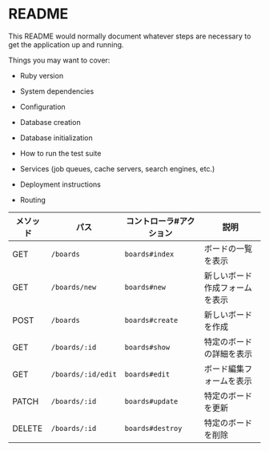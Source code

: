 # README

This README would normally document whatever steps are necessary to get the
application up and running.

Things you may want to cover:

* Ruby version

* System dependencies

* Configuration

* Database creation

* Database initialization

* How to run the test suite

* Services (job queues, cache servers, search engines, etc.)

* Deployment instructions


* Routing

| メソッド | パス                 | コントローラ#アクション  | 説明                             |
|----------|---------------------|--------------------------|----------------------------------|
| GET      | `/boards`          | `boards#index`           | ボードの一覧を表示              |
| GET      | `/boards/new`      | `boards#new`             | 新しいボード作成フォームを表示  |
| POST     | `/boards`          | `boards#create`          | 新しいボードを作成              |
| GET      | `/boards/:id`      | `boards#show`            | 特定のボードの詳細を表示        |
| GET      | `/boards/:id/edit` | `boards#edit`            | ボード編集フォームを表示        |
| PATCH    | `/boards/:id`      | `boards#update`          | 特定のボードを更新              |
| DELETE   | `/boards/:id`      | `boards#destroy`         | 特定のボードを削除              |
